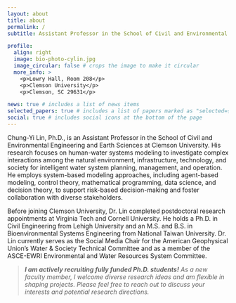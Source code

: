 ```yaml
---
layout: about
title: about
permalink: /
subtitle: Assistant Professor in the School of Civil and Environmental Engineering and Earth Sciences at Clemson University

profile:
  align: right
  image: bio-photo-cylin.jpg
  image_circular: false # crops the image to make it circular
  more_info: >
    <p>Lowry Hall, Room 208</p>
    <p>Clemson University</p>
    <p>Clemson, SC 29631</p>

news: true # includes a list of news items
selected_papers: true # includes a list of papers marked as "selected={true}"
social: true # includes social icons at the bottom of the page
---
```


Chung-Yi Lin, Ph.D., is an Assistant Professor in the School of Civil and Environmental Engineering and Earth Sciences at Clemson University. His research focuses on human-water systems modeling to investigate complex interactions among the natural environment, infrastructure, technology, and society for intelligent water system planning, management, and operation. He employs system-based modeling approaches, including agent-based modeling, control theory, mathematical programming, data science, and decision theory, to support risk-based decision-making and foster collaboration with diverse stakeholders.

Before joining Clemson University, Dr. Lin completed postdoctoral research appointments at Virginia Tech and Cornell University. He holds a Ph.D. in Civil Engineering from Lehigh University and an M.S. and B.S. in Bioenvironmental Systems Engineering from National Taiwan University. Dr. Lin currently serves as the Social Media Chair for the American Geophysical Union’s Water & Society Technical Committee and as a member of the ASCE-EWRI Environmental and Water Resources System Committee.

>***I am actively recruiting fully funded Ph.D. students!** As a new faculty member, I welcome diverse research ideas and am flexible in shaping projects. Please feel free to reach out to discuss your interests and potential research directions.*
